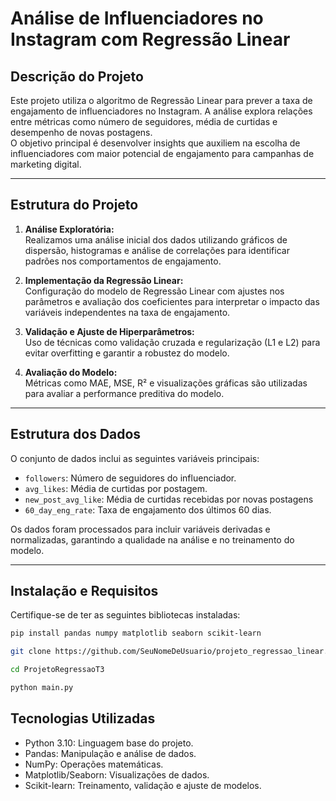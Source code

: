 # **Análise de Influenciadores no Instagram com Regressão Linear**

## **Descrição do Projeto**  
Este projeto utiliza o algoritmo de Regressão Linear para prever a taxa de engajamento de influenciadores no Instagram. A análise explora relações entre métricas como número de seguidores, média de curtidas e desempenho de novas postagens.  
O objetivo principal é desenvolver insights que auxiliem na escolha de influenciadores com maior potencial de engajamento para campanhas de marketing digital.  

---

## **Estrutura do Projeto**  
1. **Análise Exploratória:**  
   Realizamos uma análise inicial dos dados utilizando gráficos de dispersão, histogramas e análise de correlações para identificar padrões nos comportamentos de engajamento.  

2. **Implementação da Regressão Linear:**  
   Configuração do modelo de Regressão Linear com ajustes nos parâmetros e avaliação dos coeficientes para interpretar o impacto das variáveis independentes na taxa de engajamento.  

3. **Validação e Ajuste de Hiperparâmetros:**  
   Uso de técnicas como validação cruzada e regularização (L1 e L2) para evitar overfitting e garantir a robustez do modelo.  

4. **Avaliação do Modelo:**  
   Métricas como MAE, MSE, R² e visualizações gráficas são utilizadas para avaliar a performance preditiva do modelo.  

---

## **Estrutura dos Dados**  
O conjunto de dados inclui as seguintes variáveis principais:  

- `followers`: Número de seguidores do influenciador.  
- `avg_likes`: Média de curtidas por postagem.  
- `new_post_avg_like`: Média de curtidas recebidas por novas postagens 
- `60_day_eng_rate`: Taxa de engajamento dos últimos 60 dias.

Os dados foram processados para incluir variáveis derivadas e normalizadas, garantindo a qualidade na análise e no treinamento do modelo.  

---

## **Instalação e Requisitos**  

Certifique-se de ter as seguintes bibliotecas instaladas:  

```bash
pip install pandas numpy matplotlib seaborn scikit-learn

git clone https://github.com/SeuNomeDeUsuario/projeto_regressao_linear.git

cd ProjetoRegressaoT3

python main.py 
```
## **Tecnologias Utilizadas**

- Python 3.10: Linguagem base do projeto.
- Pandas: Manipulação e análise de dados.
- NumPy: Operações matemáticas.
- Matplotlib/Seaborn: Visualizações de dados.
- Scikit-learn: Treinamento, validação e ajuste de modelos.


